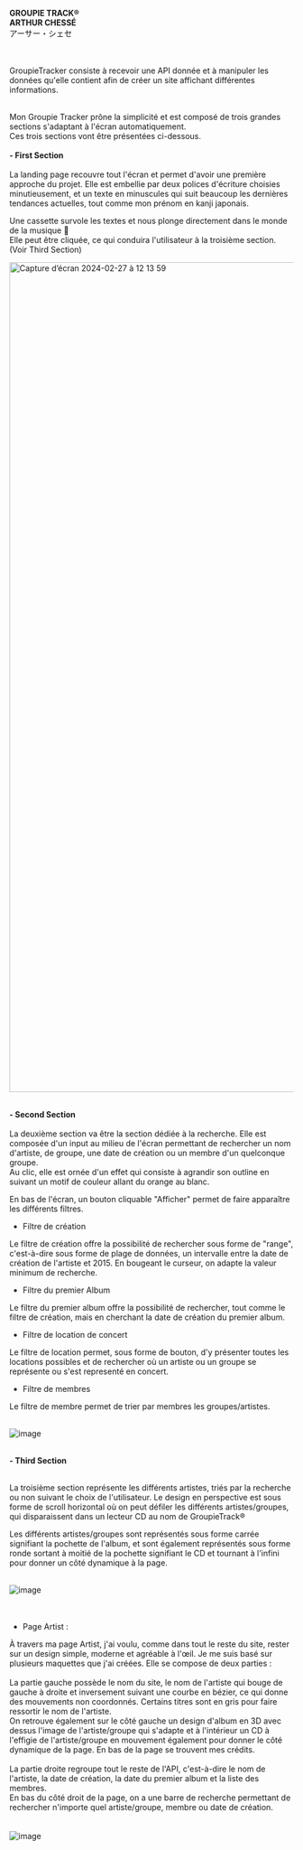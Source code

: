 **GROUPIE TRACK® <br>**
**ARTHUR CHESSÉ <br>**
アーサー・シェセ <br>
<br>
<br>

GroupieTracker consiste à recevoir une API donnée et à manipuler les données qu'elle contient afin de créer un site affichant différentes informations. <br>
<br>

Mon Groupie Tracker prône la simplicité et est composé de trois grandes sections s'adaptant à l'écran automatiquement. <br>
Ces trois sections vont être présentées ci-dessous. <br>
<br>
**- First Section <br>**
<br>
La landing page recouvre tout l'écran et permet d'avoir une première approche du projet. Elle est embellie par deux polices d'écriture choisies minutieusement, et un texte en minuscules qui suit beaucoup les dernières tendances actuelles, tout comme mon prénom en kanji japonais. <br>

Une cassette survole les textes et nous plonge directement dans le monde de la musique 🎵 <br>
Elle peut être cliquée, ce qui conduira l'utilisateur à la troisième section. (Voir Third Section)

<img width="1470" alt="Capture d’écran 2024-02-27 à 12 13 59" src="https://github.com/Crypt0nik/Groupie-Tracker/assets/73042925/67ba5f36-a3ac-4c79-af4d-13067c07e2eb"> <br>
<br>


**- Second Section <br>**
<br>
La deuxième section va être la section dédiée à la recherche. Elle est composée d'un input au milieu de l'écran permettant de rechercher un nom d'artiste, de groupe, une date de création ou un membre d'un quelconque groupe. <br>
Au clic, elle est ornée d'un effet qui consiste à agrandir son outline en suivant un motif de couleur allant du orange au blanc. <br>

En bas de l'écran, un bouton cliquable "Afficher" permet de faire apparaître les différents filtres.<br>

- Filtre de création <br>

Le filtre de création offre la possibilité de rechercher sous forme de "range", c'est-à-dire sous forme de plage de données, un intervalle entre la date de création de l'artiste et 2015. En bougeant le curseur, on adapte la valeur minimum de recherche. <br>

- Filtre du premier Album <br>

Le filtre du premier album offre la possibilité de rechercher, tout comme le filtre de création, mais en cherchant la date de création du premier album. <br>

- Filtre de location de concert <br>

Le filtre de location permet, sous forme de bouton, d'y présenter toutes les locations possibles et de rechercher où un artiste ou un groupe se représente ou s'est representé en concert. <br>

- Filtre de membres <br>

Le filtre de membre permet de trier par membres les groupes/artistes. <br>
<br>

![image](https://github.com/Crypt0nik/Groupie-Tracker/assets/73042925/15fb981c-7ffd-4f43-b302-92bedd9a95ef) <br>
<br>

**- Third Section <br>**
<br>

La troisième section représente les différents artistes, triés par la recherche ou non suivant le choix de l'utilisateur.
Le design en perspective est sous forme de scroll horizontal où on peut défiler les différents artistes/groupes, qui disparaissent dans un lecteur CD au nom de GroupieTrack® <br>

Les différents artistes/groupes sont représentés sous forme carrée signifiant la pochette de l'album, et sont également représentés sous forme ronde sortant à moitié de la pochette signifiant le CD et tournant à l'infini pour donner un côté dynamique à la page. <br>
<br>

![image](https://github.com/Crypt0nik/Groupie-Tracker/assets/73042925/a6cc4bad-2ba3-4992-9864-04ca6ca24b1f) <br>
<br>
<br>
- Page Artist :

À travers ma page Artist, j'ai voulu, comme dans tout le reste du site, rester sur un design simple, moderne et agréable à l'œil. Je me suis basé sur plusieurs maquettes que j'ai créées.
Elle se compose de deux parties : <br>
<br>
La partie gauche possède le nom du site, le nom de l'artiste qui bouge de gauche à droite et inversement suivant une courbe en bézier, ce qui donne des mouvements non coordonnés. Certains titres sont en gris pour faire ressortir le nom de l'artiste. <br> 
On retrouve également sur le côté gauche un design d'album en 3D avec dessus l'image de l'artiste/groupe qui s'adapte et à l'intérieur un CD à l'effigie de l'artiste/groupe en mouvement également pour donner le côté dynamique de la page. En bas de la page se trouvent mes crédits. <br>
<br>
La partie droite regroupe tout le reste de l'API, c'est-à-dire le nom de l'artiste, la date de création, la date du premier album et la liste des membres. <br>
En bas du côté droit de la page, on a une barre de recherche permettant de rechercher n'importe quel artiste/groupe, membre ou date de création. <br>
<br>
<br>
![image](https://github.com/Crypt0nik/Groupie-Tracker/assets/73042925/1bac4711-9552-4782-a89d-1b312f849075) <br>
<br>
